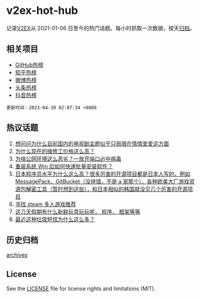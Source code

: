 # v2ex-hot-hub

 记录[V2EX](https://www.v2ex.com/)从 2021-01-06 日至今的热门话题。每小时抓取一次数据，按天[归档](archives)。
 
 ## 相关项目

- [GitHub热榜](https://github.com/lonnyzhang423/github-hot-hub)
- [知乎热榜](https://github.com/lonnyzhang423/zhihu-hot-hub)
- [微博热榜](https://github.com/lonnyzhang423/weibo-hot-hub)
- [头条热榜](https://github.com/lonnyzhang423/toutiao-hot-hub)
- [抖音热榜](https://github.com/lonnyzhang423/douyin-hot-hub)


 `更新时间：2023-04-30 02:07:34 +0800`

## 热议话题

1. [想问问为什么目前国内的电视剧主题似乎只局限在情情爱爱这方面](https://www.v2ex.com/t/936372)
1. [为什么现在的维修工价格这么高？](https://www.v2ex.com/t/936480)
1. [为啥公网环境这么恶劣？一放开端口必中病毒](https://www.v2ex.com/t/936373)
1. [重装系统 Win 后如何快速批量安装软件？](https://www.v2ex.com/t/936376)
1. [日本程序员水平为什么这么高？很多厉害的开源项目都是日本人写的，例如 MessagePack、GitBucket（没拼错，不是 a 家那个）、各种欧美大厂游戏资源包解密工具（暂时想到这些），和日本相似的韩国就没见几个厉害的开源项目](https://www.v2ex.com/t/936484)
1. [寻找 steam 多人游戏推荐](https://www.v2ex.com/t/936413)
1. [这几天假期有什么新鲜玩意玩玩呢， 程序， 框架等等](https://www.v2ex.com/t/936379)
1. [最近这种垃圾短信为什么这么多？](https://www.v2ex.com/t/936391)

## 历史归档

[archives](archives)

## License

See the [LICENSE](LICENSE) file for license rights and limitations (MIT).
